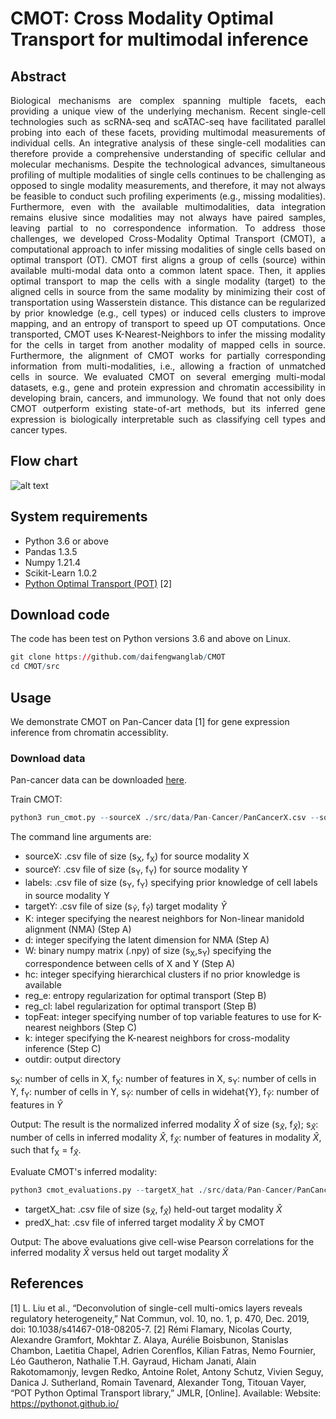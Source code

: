 # CMOT: Cross Modality Optimal Transport for multimodal inference

## Abstract
<p align="justify">
Biological mechanisms are complex spanning multiple facets, each providing a unique view of the underlying mechanism. Recent single-cell technologies such as scRNA-seq and scATAC-seq have facilitated parallel probing into each of these facets, providing multimodal measurements of individual cells. An integrative analysis of these single-cell modalities can therefore provide a comprehensive understanding of specific cellular and molecular mechanisms. Despite the technological advances, simultaneous profiling of multiple modalities of single cells continues to be challenging as opposed to single modality measurements, and therefore, it may not always be feasible to conduct such profiling experiments (e.g., missing modalities). Furthermore, even with the available multimodalities, data integration remains elusive since modalities may not always have paired samples, leaving partial to no correspondence information. 
To address those challenges, we developed Cross-Modality Optimal Transport (CMOT), a computational approach to infer missing modalities of single cells based on optimal transport (OT). CMOT first aligns a group of cells (source) within available multi-modal data onto a common latent space. Then, it applies optimal transport to map the cells with a single modality (target) to the aligned cells in source from the same modality by minimizing their cost of transportation using Wasserstein distance. This distance can be regularized by prior knowledge (e.g., cell types) or induced cells clusters to improve mapping, and an entropy of transport to speed up OT computations. Once transported, CMOT uses K-Nearest-Neighbors to infer the missing modality for the cells in target from another modality of mapped cells in source. Furthermore, the alignment of CMOT works for partially corresponding information from multi-modalities, i.e., allowing a fraction of unmatched cells in source. We evaluated CMOT on several emerging multi-modal datasets, e.g., gene and protein expression and chromatin accessibility in developing brain, cancers, and immunology. We found that not only does CMOT outperform existing state-of-art methods, but its inferred gene expression is biologically interpretable such as classifying cell types and cancer types. 
</p>

## Flow chart
![alt text](https://github.com/sayali7/CMOT/blob/main/src/Fig1.png)

## System requirements
* Python 3.6 or above
* Pandas 1.3.5
* Numpy 1.21.4
* Scikit-Learn 1.0.2
* [Python Optimal Transport (POT)](https://pythonot.github.io/) [2]

## Download code
The code has been test on Python versions 3.6 and above on Linux.
```r
git clone https://github.com/daifengwanglab/CMOT
cd CMOT/src
```
## Usage
We demonstrate CMOT on Pan-Cancer data [1] for gene expression inference from chromatin accessiblity.

### Download data
Pan-cancer data can be downloaded [here](https://github.com/sayali7/CMOT/tree/main/src/data/Pan-Cancer).

Train CMOT:
```r
python3 run_cmot.py --sourceX ./src/data/Pan-Cancer/PanCancerX.csv --sourceY ./src/data/Pan-Cancer/PanCancerY.csv --targetY ./src/data/Pan-Cancer/PanCancerY_hat.csv --K 5 --d 10 --W ./src/data/Pan-Cancer/W.npy --hc 3 --reg_e 5e03 --reg_cl 1e00 --topFeat 150 --k 40
```
The command line arguments are:
* sourceX: .csv file of size (s<sub>X</sub>, f<sub>X</sub>) for source modality X
* sourceY: .csv file of size (s<sub>Y</sub>, f<sub>Y</sub>) for source modality Y
* labels: .csv file of size (s<sub>Y</sub>, f<sub>Y</sub>) specifying prior knowledge of cell labels in source modality Y
* targetY: .csv file of size (s<sub>$\widehat{Y}$</sub>, f<sub>$\widehat{Y}$</sub>) target modality $\widehat{Y}$
* K: integer specifying the nearest neighbors for Non-linear manidold alignment (NMA) (Step A)
* d: integer specifying the latent dimension for NMA (Step A)
* W: binary numpy matrix (.npy) of size (s<sub>X</sub>,s<sub>Y</sub>) specifying the correspondence between cells of X and Y (Step A)
* hc: integer specifying hierarchical clusters if no prior knowledge is available
* reg_e: entropy regularization for optimal transport (Step B)
* reg_cl: label regularization for optimal transport (Step B)
* topFeat: integer specifying number of top variable features to use for K-nearest neighbors (Step C)
* k: integer specifying the K-nearest neighbors for cross-modality inference (Step C)
* outdir: output directory

s<sub>X</sub>: number of cells in X, f<sub>X</sub>: number of features in X, s<sub>Y</sub>: number of cells in Y, f<sub>Y</sub>: number of cells in Y, s<sub>$\widehat{Y}$</sub>: number of cells in widehat{Y}, f<sub>$\widehat{Y}$</sub>: number of features in $\widehat{Y}$
 
Output:
The result is the normalized inferred modality $\widehat{X}$ of size (s<sub>$\widehat{X}$</sub>, f<sub>$\widehat{X}$</sub>); s<sub>$\widehat{X}$</sub>: number of cells in inferred modality $\widehat{X}$, f<sub>$\widehat{X}$</sub>: number of features in modality $\widehat{X}$, such that f<sub>X</sub> = f<sub>$\widehat{X}$</sub>.

 Evaluate CMOT's inferred modality:
```r
python3 cmot_evaluations.py --targetX_hat ./src/data/Pan-Cancer/PanCancerX_hat.csv --predX_hat .src/results/Norm_ModalityXhat.csv
```
* targetX_hat: .csv file of size (s<sub>$\widehat{X}$</sub>, f<sub>$\widehat{X}$</sub>) held-out target modality $\widehat{X}$
* predX_hat: .csv file of inferred target modality $\widehat{X}$ by CMOT

Output:
The above evaluations give cell-wise Pearson correlations for the inferred modality $\widehat{X}$ versus held out target modality $\widehat{X}$


## References
<a id="1">[1]</a> 
L. Liu et al., “Deconvolution of single-cell multi-omics layers reveals regulatory heterogeneity,” Nat Commun, vol. 10, no. 1, p. 470, Dec. 2019, doi: 10.1038/s41467-018-08205-7.
<a id="1">[2]</a>
Rémi Flamary, Nicolas Courty, Alexandre Gramfort, Mokhtar Z. Alaya, Aurélie Boisbunon, Stanislas Chambon, Laetitia Chapel, Adrien Corenflos, Kilian Fatras, Nemo Fournier, Léo Gautheron, Nathalie T.H. Gayraud, Hicham Janati, Alain Rakotomamonjy, Ievgen Redko, Antoine Rolet, Antony Schutz, Vivien Seguy, Danica J. Sutherland, Romain Tavenard, Alexander Tong, Titouan Vayer, “POT Python Optimal Transport library,” JMLR, [Online]. Available: Website: https://pythonot.github.io/
